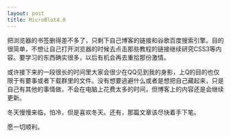 ```yaml
---
layout: post
title: MicroBlot4.0
---
```


把浏览器的书签删得差不多了，只剩下自己博客的链接和谷歌百度搜索引擎。目的很简单，不想让自己打开浏览器的时候去点击那些教程的链接继续研究CSS3等内容。要学习的东西确实很多，以后有机会再去重拾那份激情。

或许接下来的一段很长的时间里大家会很少在QQ见到我的身影，上Q的目的也仅限于有要事或者下载群里的文件。没有想要逃避什么或者是想把自己藏起来，只是自己有其他的事情做，不会在电脑上花费太多的时间，但博客上的内容还是会继续更新。

冬天慢慢来临，怕冷，但是喜欢冬天。还有，那篇文章该尽快着手下笔。

愿一切顺利。